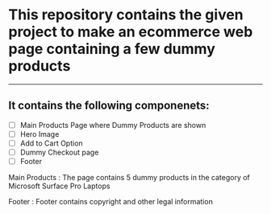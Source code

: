 # This repository contains the given project to make an ecommerce web page containing a few dummy products

---

## It contains the following componenets:

- [ ] Main Products Page where Dummy Products are shown
- [ ] Hero Image
- [ ] Add to Cart Option
- [ ] Dummy Checkout page
- [ ] Footer

Main Products
: The page contains 5 dummy products in the category of Microsoft Surface Pro Laptops

Footer
: Footer contains copyright and other legal information